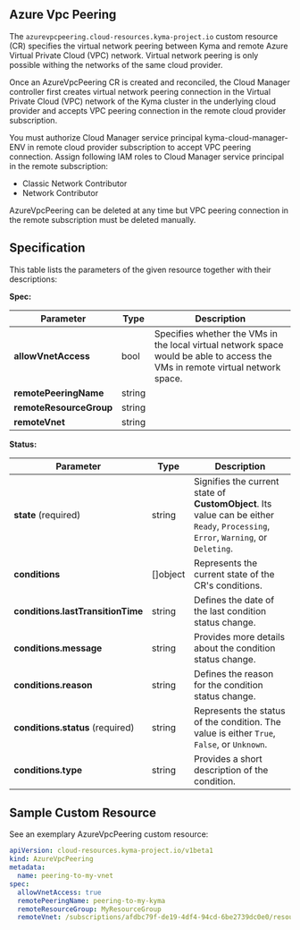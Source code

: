 ## Azure Vpc Peering


The `azurevpcpeering.cloud-resources.kyma-project.io` custom resource (CR) specifies the virtual network peering between 
Kyma and remote Azure Virtual Private Cloud (VPC) network. Virtual network peering is only possible withing the networks
of the same cloud provider.



Once an AzureVpcPeering CR is created and reconciled, the Cloud Manager controller first creates virtual network peering 
connection in the Virtual Private Cloud (VPC) network of the Kyma cluster in the underlying cloud provider and accepts
VPC peering connection in the remote cloud provider subscription.

You must authorize Cloud Manager service principal kyma-cloud-manager-ENV in remote cloud provider subscription to
accept VPC peering connection. Assign following IAM roles to Cloud Manager service principal in the remote subscription: 
* Classic Network Contributor
* Network Contributor

AzureVpcPeering can be deleted at any time but VPC peering connection in the remote subscription must be deleted
manually.

## Specification <!-- {docsify-ignore} -->


This table lists the parameters of the given resource together with their descriptions:

**Spec:**

| Parameter               | Type   | Description                                                                                                                   |
|-------------------------|--------|-------------------------------------------------------------------------------------------------------------------------------|
| **allowVnetAccess**     | bool   | Specifies whether the VMs in the local virtual network space would be able to access the VMs in remote virtual network space. |
| **remotePeeringName**   | string |                                                                                                                               |
| **remoteResourceGroup** | string |                                                                                                                               |
| **remoteVnet**          | string |                                                                                                                               |

**Status:**

| Parameter                         | Type       | Description                                                                                                                        |
|-----------------------------------|------------|------------------------------------------------------------------------------------------------------------------------------------|
| **state** (required)              | string     | Signifies the current state of **CustomObject**. Its value can be either `Ready`, `Processing`, `Error`, `Warning`, or `Deleting`. |
| **conditions**                    | \[\]object | Represents the current state of the CR's conditions.                                                                               |
| **conditions.lastTransitionTime** | string     | Defines the date of the last condition status change.                                                                              |
| **conditions.message**            | string     | Provides more details about the condition status change.                                                                           |
| **conditions.reason**             | string     | Defines the reason for the condition status change.                                                                                |
| **conditions.status** (required)  | string     | Represents the status of the condition. The value is either `True`, `False`, or `Unknown`.                                         |
| **conditions.type**               | string     | Provides a short description of the condition.                                                                                     |


## Sample Custom Resource <!-- {docsify-ignore} -->

See an exemplary AzureVpcPeering custom resource:

```yaml
apiVersion: cloud-resources.kyma-project.io/v1beta1
kind: AzureVpcPeering
metadata:
  name: peering-to-my-vnet
spec:
  allowVnetAccess: true
  remotePeeringName: peering-to-my-kyma
  remoteResourceGroup: MyResourceGroup
  remoteVnet: /subscriptions/afdbc79f-de19-4df4-94cd-6be2739dc0e0/resourceGroups/WestEurope/providers/Microsoft.Network/virtualNetworks/MyVnet
```
